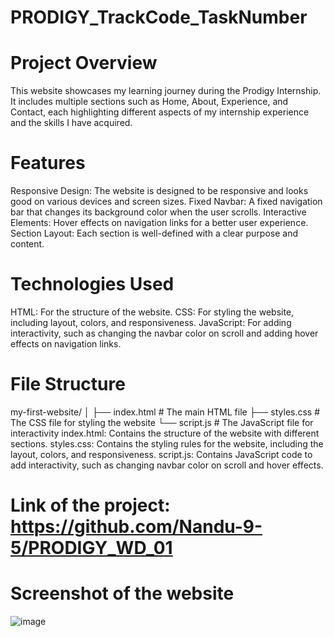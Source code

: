 # PRODIGY_TrackCode_TaskNumber

# Project Overview

This website showcases my learning journey during the Prodigy Internship. It includes multiple sections such as Home, About, Experience, and Contact, each highlighting different aspects of my internship experience and the skills I have acquired.

# Features

Responsive Design: The website is designed to be responsive and looks good on various devices and screen sizes.
Fixed Navbar: A fixed navigation bar that changes its background color when the user scrolls.
Interactive Elements: Hover effects on navigation links for a better user experience.
Section Layout: Each section is well-defined with a clear purpose and content.

# Technologies Used

HTML: For the structure of the website.
CSS: For styling the website, including layout, colors, and responsiveness.
JavaScript: For adding interactivity, such as changing the navbar color on scroll and adding hover effects on navigation links.

# File Structure

my-first-website/
│
├── index.html        # The main HTML file
├── styles.css        # The CSS file for styling the website
└── script.js         # The JavaScript file for interactivity
index.html: Contains the structure of the website with different sections.
styles.css: Contains the styling rules for the website, including the layout, colors, and responsiveness.
script.js: Contains JavaScript code to add interactivity, such as changing navbar color on scroll and hover effects.

# Link of the project:  https://github.com/Nandu-9-5/PRODIGY_WD_01
# Screenshot of the website

![image](https://github.com/Nandu-9-5/PRODIGY_TrackCode_TaskNumber/assets/168712637/73ee33cb-1b94-4ae8-bdfa-8078a1b579e7)

